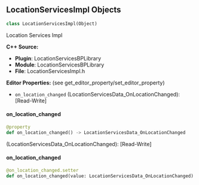 ## LocationServicesImpl Objects

```python
class LocationServicesImpl(Object)
```

Location Services Impl

**C++ Source:**

- **Plugin**: LocationServicesBPLibrary
- **Module**: LocationServicesBPLibrary
- **File**: LocationServicesImpl.h

**Editor Properties:** (see get_editor_property/set_editor_property)

- ``on_location_changed`` (LocationServicesData_OnLocationChanged):  [Read-Write]

<a id="unreal.LocationServicesImpl.on_location_changed"></a>

#### on_location_changed

```python
@property
def on_location_changed() -> LocationServicesData_OnLocationChanged
```

(LocationServicesData_OnLocationChanged):  [Read-Write]

<a id="unreal.LocationServicesImpl.on_location_changed"></a>

#### on_location_changed

```python
@on_location_changed.setter
def on_location_changed(value: LocationServicesData_OnLocationChanged) -> None
```

<a id="unreal.MetaSoundDocumentInterface"></a>